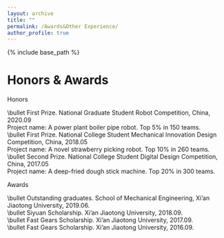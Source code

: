 ```yaml
---
layout: archive
title: ""
permalink: /Awards&Other Experience/
author_profile: true
---
```

{% include base_path %}

Honors & Awards
======

Honors

\bullet First Prize. National Graduate Student Robot Competition, China, 2020.09     
                     Project name: A power plant boiler pipe robot. Top 5% in 150 teams.    
\bullet First Prize. National College Student Mechanical Innovation Design Competition, China, 2018.05    
                     Project name: A novel strawberry picking robot. Top 10% in 260 teams.   
\bullet Second Prize. National College Student Digital Design Competition, China, 2017.05   
                     Project name: A deep-fried dough stick machine. Top 20% in 300 teams.    
                     
Awards

\bullet Outstanding graduates. School of Mechanical Engineering, Xi’an Jiaotong University, 2019.06.    
\bullet Siyuan Scholarship. Xi’an Jiaotong University, 2018.09.     
\bullet Fast Gears Scholarship. Xi’an Jiaotong University, 2017.09.     
\bullet Fast Gears Scholarship. Xi’an Jiaotong University, 2016.09.     

